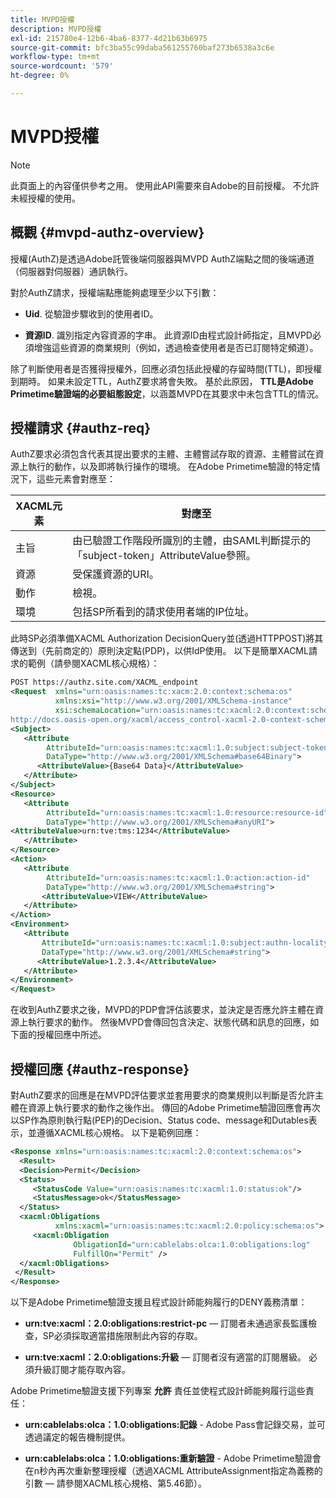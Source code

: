 ```yaml
---
title: MVPD授權
description: MVPD授權
exl-id: 215780e4-12b6-4ba6-8377-4d21b63b6975
source-git-commit: bfc3ba55c99daba561255760baf273b6538a3c6e
workflow-type: tm+mt
source-wordcount: '579'
ht-degree: 0%

---
```


# MVPD授權

>[!NOTE]
>
>此頁面上的內容僅供參考之用。 使用此API需要來自Adobe的目前授權。 不允許未經授權的使用。

## 概觀 {#mvpd-authz-overview}

授權(AuthZ)是透過Adobe託管後端伺服器與MVPD AuthZ端點之間的後端通道（伺服器對伺服器）通訊執行。

對於AuthZ請求，授權端點應能夠處理至少以下引數：

* **Uid**. 從驗證步驟收到的使用者ID。

* **資源ID**. 識別指定內容資源的字串。 此資源ID由程式設計師指定，且MVPD必須增強這些資源的商業規則（例如，透過檢查使用者是否已訂閱特定頻道）。

除了判斷使用者是否獲得授權外，回應必須包括此授權的存留時間(TTL)，即授權到期時。 如果未設定TTL，AuthZ要求將會失敗。  基於此原因， **TTL是Adobe Primetime驗證端的必要組態設定**，以涵蓋MVPD在其要求中未包含TTL的情況。

## 授權請求 {#authz-req}

AuthZ要求必須包含代表其提出要求的主體、主體嘗試存取的資源、主體嘗試在資源上執行的動作，以及即將執行操作的環境。 在Adobe Primetime驗證的特定情況下，這些元素會對應至：

| XACML元素 | 對應至 |
|---------------|--------------------------------------------------------------------------------------------------------------------------------|
| 主旨 | 由已驗證工作階段所識別的主體，由SAML判斷提示的「subject-token」AttributeValue參照。 |
| 資源 | 受保護資源的URI。 |
| 動作 | 檢視。 |
| 環境 | 包括SP所看到的請求使用者端的IP位址。 |



此時SP必須準備XACML Authorization DecisionQuery並(透過HTTPPOST)將其傳送到（先前商定的）原則決定點(PDP)，以供IdP使用。 以下是簡單XACML請求的範例（請參閱XACML核心規格）：

```XML
POST https://authz.site.com/XACML_endpoint
<Request  xmlns="urn:oasis:names:tc:xacm:2.0:context:schema:os"
          xmlns:xsi="http://www.w3.org/2001/XMLSchema-instance"
          xsi:schemaLocation="urn:oasis:names:tc:xacml:2.0:context:schema:os
http://docs.oasis-open.org/xacml/access_control-xacml-2.0-context-schema-os.xsd">
<Subject>
   <Attribute
        AttributeId="urn:oasis:names:tc:xacml:1.0:subject:subject-token"
        DataType="http://www.w3.org/2001/XMLSchema#base64Binary">
      <AttributeValue>{Base64 Data}</AttributeValue>
   </Attribute>
</Subject>
<Resource>
   <Attribute
        AttributeId="urn:oasis:names:tc:xacml:1.0:resource:resource-id"
        DataType="http://www.w3.org/2001/XMLSchema#anyURI">
<AttributeValue>urn:tve:tms:1234</AttributeValue>
   </Attribute>
</Resource>
<Action>
   <Attribute
        AttributeId="urn:oasis:names:tc:xacml:1.0:action:action-id"
        DataType="http://www.w3.org/2001/XMLSchema#string">
       <AttributeValue>VIEW</AttributeValue>
   </Attribute>
</Action>
<Environment>
   <Attribute
       AttributeId="urn:oasis:names:tc:xacml:1.0:subject:authn-locality:ip-address"
       DataType="http://www.w3.org/2001/XMLSchema#string">
      <AttributeValue>1.2.3.4</AttributeValue>
   </Attribute>
</Environment>
</Request>
```


在收到AuthZ要求之後，MVPD的PDP會評估該要求，並決定是否應允許主體在資源上執行要求的動作。 然後MVPD會傳回包含決定、狀態代碼和訊息的回應，如下面的授權回應中所述。

## 授權回應 {#authz-response}

對AuthZ要求的回應是在MVPD評估要求並套用要求的商業規則以判斷是否允許主體在資源上執行要求的動作之後作出。 傳回的Adobe Primetime驗證回應會再次以SP作為原則執行點(PEP)的Decision、Status code、message和Dutables表示，並遵循XACML核心規格。 以下是範例回應：

```XML
<Response xmlns="urn:oasis:names:tc:xacml:2.0:context:schema:os">
  <Result>
  <Decision>Permit</Decision>
  <Status>
     <StatusCode Value="urn:oasis:names:tc:xacml:1.0:status:ok"/>
     <StatusMessage>ok</StatusMessage>
  </Status>
  <xacml:Obligations     
          xmlns:xacml="urn:oasis:names:tc:xacml:2.0:policy:schema:os">
     <xacml:Obligation    
              ObligationId="urn:cablelabs:olca:1.0:obligations:log"
              FulfillOn="Permit" />
  </xacml:Obligations>
 </Result>
</Response>
```

以下是Adobe Primetime驗證支援且程式設計師能夠履行的DENY義務清單：

* **urn:tve:xacml：2.0:obligations:restrict-pc**  — 訂閱者未通過家長監護檢查，SP必須採取適當措施限制此內容的存取。

* **urn:tve:xacml：2.0:obligations:升級**  — 訂閱者沒有適當的訂閱層級。  必須升級訂閱才能存取內容。

Adobe Primetime驗證支援下列專案 **允許** 責任並使程式設計師能夠履行這些責任：

* **urn:cablelabs:olca：1.0:obligations:記錄** - Adobe Pass會記錄交易，並可透過議定的報告機制提供。

* **urn:cablelabs:olca：1.0:obligations:重新驗證** - Adobe Primetime驗證會在n秒內再次重新整理授權（透過XACML AttributeAssignment指定為義務的引數 — 請參閱XACML核心規格、第5.46節）。

<!--
>![RelatedInformation]
>* [Preflight Authorization](/help/authentication/preflight-authz.md)
>* [Authentication](/help/authentication/authn-usecase.md)
-->
